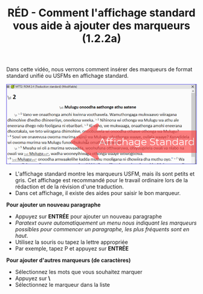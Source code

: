 ﻿---
title: RÉD - Comment l'affichage standard vous aide à ajouter des marqueurs (1.2.2a)
---

Dans cette vidéo, nous verrons comment insérer des marqueurs de format standard unifié ou USFMs en affichage standard.

![](../media/7a47e86ef9c196105b8f3dce44923711.png)

-   L'affichage standard montre les marqueurs USFM, mais ils sont petits et gris. Cet affichage est recommandé pour le travail ordinaire lors de la rédaction et de la révision d'une traduction.
-   Dans cet affichage, il existe des aides pour saisir le bon marqueur.

**Pour ajouter un nouveau paragraphe**

-   Appuyez sur **ENTRÉE** pour ajouter un nouveau paragraphe
   -  *Paratext ouvre automatiquement un menu nous indiquant les marqueurs possibles pour commencer un paragraphe, les plus fréquents sont en haut*.
-   Utilisez la souris ou tapez la lettre appropriée
-   Par exemple, tapez P et appuyez sur **ENTRÉE**

**Pour ajouter d'autres marqueurs (de caractères)**

-   Sélectionnez les mots que vous souhaitez marquer
-   Appuyez sur **\\**
-   Sélectionnez le marqueur dans la liste

